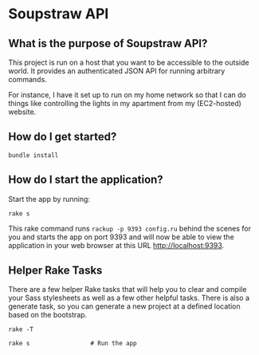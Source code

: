 # Soupstraw API

## What is the purpose of Soupstraw API?

This project is run on a host that you want to be accessible to the outside world. It provides an authenticated JSON API for running arbitrary commands.

For instance, I have it set up to run on my home network so that I can do things like controlling the lights in my apartment from my (EC2-hosted) website.

## How do I get started?

    bundle install

## How do I start the application?

Start the app by running:

    rake s

This rake command runs `rackup -p 9393 config.ru` behind the scenes for you and starts the app on port 9393 and will now be able to view the application in your web browser at this URL [http://localhost:9393](http://localhost:9393).

## Helper Rake Tasks

There are a few helper Rake tasks that will help you to clear and compile your Sass stylesheets as well as a few other helpful tasks. There is also a generate task, so you can generate a new project at a defined location based on the bootstrap.

    rake -T

    rake s                 # Run the app

